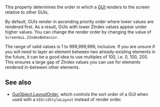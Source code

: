 This property determines the order in which a [GUI](https://developer.roblox.com/api-reference/class/GuiObject) renders to the screen relative to other GUIs.

By default, GUIs render in ascending priority order where lower values are rendered first. As a result, GUIs with lower ZIndex values appear under higher values. You can change the render order by changing the value of `ScreenGui.ZIndexBehavior`.

The range of valid values is 1 to 999,999,999, inclusive. If you are unsure if you will need to layer an element between two already-existing elements in the future, it can be a good idea to use multiples of 100, i.e. 0, 100, 200. This ensures a large gap of ZIndex values you can use for elements rendered in-between other elements.

## See also

 -  [GuiObject.LayoutOrder](https://developer.roblox.com/api-reference/property/GuiObject/LayoutOrder), which controls the sort order of a GUI when used with a `UIGridStyleLayout` instead of render order.